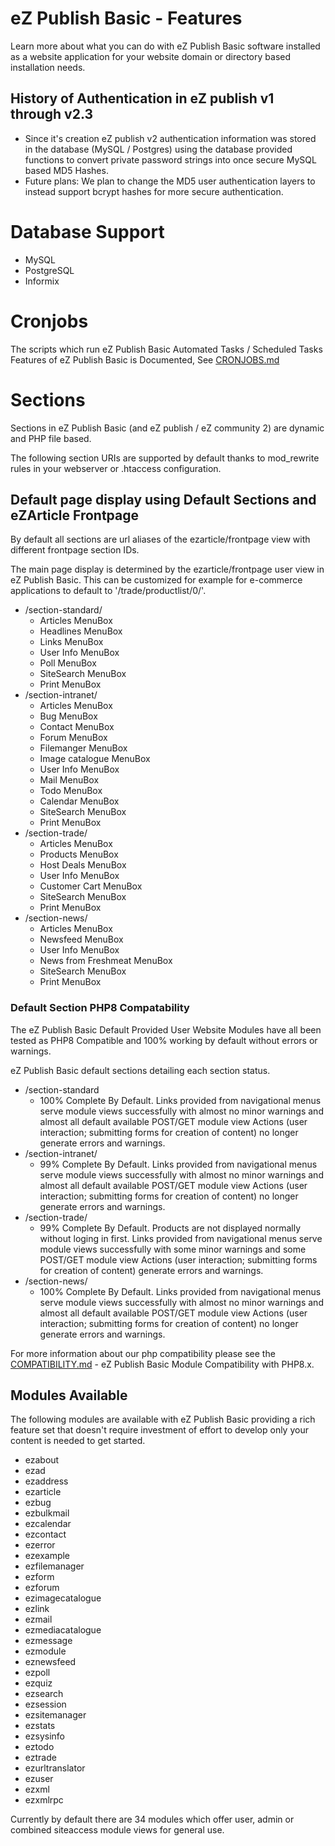 # eZ Publish Basic - Features

Learn more about what you can do with eZ Publish Basic software installed as a website application for your website domain or directory based installation needs.

## History of Authentication in eZ publish v1 through v2.3

- Since it's creation eZ publish v2 authentication information was stored in the database (MySQL / Postgres) using the database provided functions to convert private password strings into once secure MySQL based MD5 Hashes.
- Future plans: We plan to change the MD5 user authentication layers to instead support bcrypt hashes for more secure authentication.

# Database Support

- MySQL
- PostgreSQL
- Informix

# Cronjobs

The scripts which run eZ Publish Basic Automated Tasks / Scheduled Tasks Features of eZ Publish Basic is Documented, See [CRONJOBS.md](CRONJOBS.md)

# Sections

Sections in eZ Publish Basic (and eZ publish / eZ community 2) are dynamic and PHP file based.

The following section URIs are supported by default thanks to mod_rewrite rules in your webserver or .htaccess configuration.

## Default page display using Default Sections and eZArticle Frontpage

By default all sections are url aliases of the ezarticle/frontpage view with different frontpage section IDs.

The main page display is determined by the ezarticle/frontpage user view in eZ Publish Basic. This can be customized for example for e-commerce applications to default to '/trade/productlist/0/'.

- /section-standard/
    - Articles MenuBox
    - Headlines MenuBox
    - Links MenuBox
    - User Info MenuBox
    - Poll MenuBox
    - SiteSearch MenuBox
    - Print MenuBox
- /section-intranet/
    - Articles MenuBox
    - Bug MenuBox
    - Contact MenuBox
    - Forum MenuBox
    - Filemanger MenuBox
    - Image catalogue MenuBox
    - User Info MenuBox
    - Mail MenuBox
    - Todo MenuBox
    - Calendar MenuBox
    - SiteSearch MenuBox
    - Print MenuBox
- /section-trade/
    - Articles MenuBox
    - Products MenuBox
    - Host Deals MenuBox
    - User Info MenuBox
    - Customer Cart MenuBox
    - SiteSearch MenuBox
    - Print MenuBox
- /section-news/
    - Articles MenuBox
    - Newsfeed MenuBox
    - User Info MenuBox
    - News from Freshmeat MenuBox
    - SiteSearch MenuBox
    - Print MenuBox

### Default Section PHP8 Compatability

The eZ Publish Basic Default Provided User Website Modules have all been tested as PHP8 Compatible and 100% working by default without errors or warnings.

eZ Publish Basic default sections detailing each section status.

- /section-standard
    - 100% Complete By Default. Links provided from navigational menus serve module views successfully with almost no minor warnings and almost all default available POST/GET module view Actions (user interaction; submitting forms for creation of content) no longer generate errors and warnings.
- /section-intranet/
    - 99% Complete By Default. Links provided from navigational menus serve module views successfully with almost no minor warnings and almost all default available POST/GET module view Actions (user interaction; submitting forms for creation of content) no longer generate errors and warnings.
- /section-trade/
    - 99% Complete By Default. Products are not displayed normally without loging in first. Links provided from navigational menus serve module views successfully with some minor warnings and some POST/GET module view Actions (user interaction; submitting forms for creation of content) generate errors and warnings.
- /section-news/
    - 100% Complete By Default. Links provided from navigational menus serve module views successfully with almost no minor warnings and almost all default available POST/GET module view Actions (user interaction; submitting forms for creation of content) no longer generate errors and warnings.

For more information about our php compatibility please see the [COMPATIBILITY.md](COMPATIBILITY.md) - eZ Publish Basic Module Compatibility with PHP8.x.  

## Modules Available

The following modules are available with eZ Publish Basic providing a rich feature set that doesn't require investment of effort to develop only your content is needed to get started.

- ezabout
- ezad
- ezaddress
- ezarticle
- ezbug
- ezbulkmail
- ezcalendar
- ezcontact
- ezerror
- ezexample
- ezfilemanager
- ezform
- ezforum
- ezimagecatalogue
- ezlink
- ezmail
- ezmediacatalogue
- ezmessage
- ezmodule
- eznewsfeed
- ezpoll
- ezquiz
- ezsearch
- ezsession
- ezsitemanager
- ezstats
- ezsysinfo
- eztodo
- eztrade
- ezurltranslator
- ezuser
- ezxml
- ezxmlrpc

Currently by default there are 34 modules which offer user, admin or combined siteaccess module views for general use.
